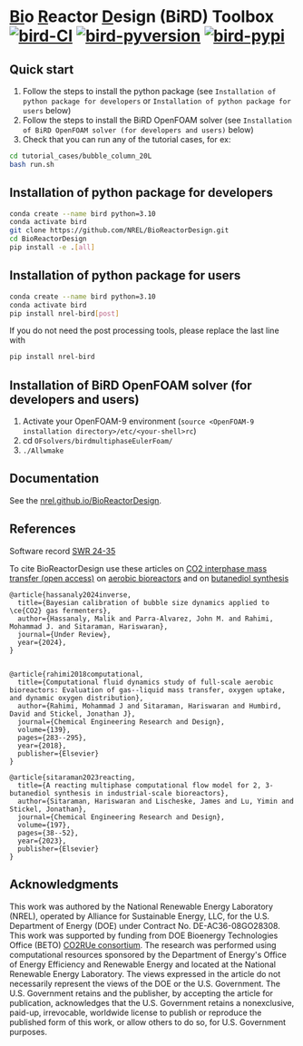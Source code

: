 # <ins>Bi</ins>o <ins>R</ins>eactor <ins>D</ins>esign (BiRD) Toolbox [![bird-CI](https://github.com/NREL/BioReactorDesign/actions/workflows/ci.yml/badge.svg)](https://github.com/NREL/BioReactorDesign/actions/workflows/ci.yml) [![bird-pyversion](https://img.shields.io/pypi/pyversions/NREL-bird.svg)](https://pypi.org/project/NREL-bird/)  [![bird-pypi](https://badge.fury.io/py/nrel-bird.svg)](https://badge.fury.io/py/nrel-bird)

## Quick start
1. Follow the steps to install the python package (see `Installation of python package for developers` or `Installation of python package for users` below)
2. Follow the steps to install the BiRD OpenFOAM solver (see `Installation of BiRD OpenFOAM solver (for developers and users)` below)
3. Check that you can run any of the tutorial cases, for ex:

```bash
cd tutorial_cases/bubble_column_20L
bash run.sh
``` 

## Installation of python package for developers

```bash
conda create --name bird python=3.10
conda activate bird
git clone https://github.com/NREL/BioReactorDesign.git
cd BioReactorDesign
pip install -e .[all]
```

## Installation of python package for users

```bash
conda create --name bird python=3.10
conda activate bird
pip install nrel-bird[post]
```

If you do not need the post processing tools, please replace the last line with 

```bash
pip install nrel-bird
```

## Installation of BiRD OpenFOAM solver (for developers and users)

1. Activate your OpenFOAM-9 environment (`source <OpenFOAM-9 installation directory>/etc/<your-shell>rc`)
2. cd `OFsolvers/birdmultiphaseEulerFoam/`
3. `./Allwmake`

## Documentation

See the [nrel.github.io/BioReactorDesign](https://nrel.github.io/BioReactorDesign).


## References

Software record [SWR 24-35](https://www.osti.gov/biblio/2319227)

To cite BioReactorDesign use these articles on [CO2 interphase mass transfer (open access)](https://arxiv.org/pdf/2404.19636) on [aerobic bioreactors](https://www.sciencedirect.com/science/article/pii/S0263876218304337) 
and on [butanediol synthesis](https://www.sciencedirect.com/science/article/pii/S0263876223004689)
```
@article{hassanaly2024inverse,
  title={Bayesian calibration of bubble size dynamics applied to \ce{CO2} gas fermenters},
  author={Hassanaly, Malik and Parra-Alvarez, John M. and Rahimi, Mohammad J. and Sitaraman, Hariswaran},
  journal={Under Review},
  year={2024},
}


@article{rahimi2018computational,
  title={Computational fluid dynamics study of full-scale aerobic bioreactors: Evaluation of gas--liquid mass transfer, oxygen uptake, and dynamic oxygen distribution},
  author={Rahimi, Mohammad J and Sitaraman, Hariswaran and Humbird, David and Stickel, Jonathan J},
  journal={Chemical Engineering Research and Design},
  volume={139},
  pages={283--295},
  year={2018},
  publisher={Elsevier}
}

@article{sitaraman2023reacting,
  title={A reacting multiphase computational flow model for 2, 3-butanediol synthesis in industrial-scale bioreactors},
  author={Sitaraman, Hariswaran and Lischeske, James and Lu, Yimin and Stickel, Jonathan},
  journal={Chemical Engineering Research and Design},
  volume={197},
  pages={38--52},
  year={2023},
  publisher={Elsevier}
}
```

## Acknowledgments

This work was authored by the National Renewable Energy Laboratory (NREL), operated by Alliance for Sustainable Energy, LLC, for the U.S. Department of Energy (DOE) under Contract No. DE-AC36-08GO28308. This work was supported by funding from DOE Bioenergy Technologies Office (BETO) [CO2RUe consortium](https://www.energy.gov/eere/co2rue). The research was performed using computational resources sponsored by the Department of Energy's Office of Energy Efficiency and Renewable Energy and located at the National Renewable Energy Laboratory. The views expressed in the article do not necessarily represent the views of the DOE or the U.S. Government. The U.S. Government retains and the publisher, by accepting the article for publication, acknowledges that the U.S. Government retains a nonexclusive, paid-up, irrevocable, worldwide license to publish or reproduce the published form of this work, or allow others to do so, for U.S. Government purposes.



